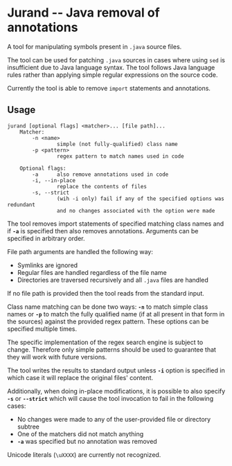 # Jurand -- Java removal of annotations

A tool for manipulating symbols present in `.java` source files.

The tool can be used for patching `.java` sources in cases where using `sed` is
insufficient due to Java language syntax. The tool follows Java language rules
rather than applying simple regular expressions on the source code.

Currently the tool is able to remove `import` statements and annotations.

## Usage

```
jurand [optional flags] <matcher>... [file path]...
    Matcher:
        -n <name>
                simple (not fully-qualified) class name
        -p <pattern>
                regex pattern to match names used in code
    
    Optional flags:
        -a      also remove annotations used in code
        -i, --in-place
                replace the contents of files
        -s, --strict
                (wih -i only) fail if any of the specified options was redundant
                and no changes associated with the option were made
```

The tool removes import statements of specified matching class names and if
**`-a`** is specified then also removes annotations. Arguments can be specified
in arbitrary order.

File path arguments are handled the following way:

* Symlinks are ignored
* Regular files are handled regardless of the file name
* Directories are traversed recursively and all `.java` files are handled

If no file path is provided then the tool reads from the standard input.

Class name matching can be done two ways: **`-n`** to match simple class names
or **`-p`** to match the fully qualified name (if at all present in that form in
the sources) against the provided regex pattern. These options can be specified
multiple times.

The specific implementation of the regex search engine is subject to change.
Therefore only simple patterns should be used to guarantee that they will work
with future versions.

The tool writes the results to standard output unless **`-i`** option is
specified in which case it will replace the original files' content.

Additionally, when doing in-place modifications, it is possible to also specify
**`-s`** or **`--strict`** which will cause the tool invocation to fail in the
following cases:

* No changes were made to any of the user-provided file or directory subtree
* One of the matchers did not match anything
* **`-a`** was specified but no annotation was removed

Unicode literals (`\uXXXX`) are currently not recognized.
